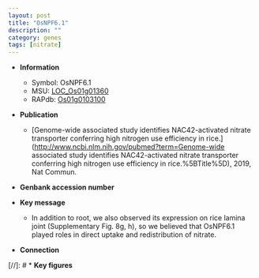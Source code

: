 ```yaml
---
layout: post
title: "OsNPF6.1"
description: ""
category: genes
tags: [nitrate]
---
```


* **Information**  
    + Symbol: OsNPF6.1  
    + MSU: [LOC_Os01g01360](http://rice.uga.edu/cgi-bin/ORF_infopage.cgi?orf=LOC_Os01g01360)  
    + RAPdb: [Os01g0103100](https://rapdb.dna.affrc.go.jp/locus/?name=Os01g0103100)  

* **Publication**  
    + [Genome-wide associated study identifies NAC42-activated nitrate transporter conferring high nitrogen use efficiency in rice.](http://www.ncbi.nlm.nih.gov/pubmed?term=Genome-wide associated study identifies NAC42-activated nitrate transporter conferring high nitrogen use efficiency in rice.%5BTitle%5D), 2019, Nat Commun.

* **Genbank accession number**  

* **Key message**  
    + In addition to root, we also observed its expression on rice lamina joint (Supplementary Fig. 8g, h), so we believed that OsNPF6.1 played roles in direct uptake and redistribution of nitrate.

* **Connection**  

[//]: # * **Key figures**  


